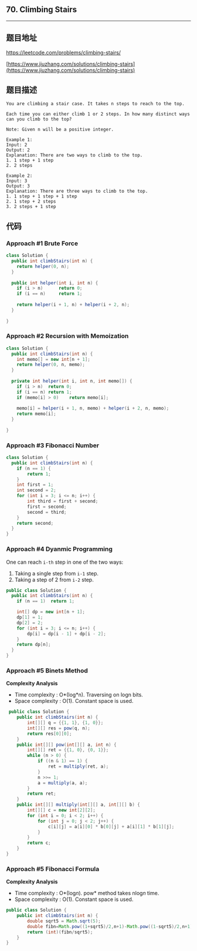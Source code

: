 ## 70. Climbing Stairs

----
## 题目地址

https://leetcode.com/problems/climbing-stairs/

[https://www.jiuzhang.com/solutions/climbing-stairs](https://www.jiuzhang.com/solutions/climbing-stairs)

## 题目描述

```text
You are climbing a stair case. It takes n steps to reach to the top.

Each time you can either climb 1 or 2 steps. In how many distinct ways can you climb to the top?

Note: Given n will be a positive integer.

Example 1:
Input: 2
Output: 2
Explanation: There are two ways to climb to the top.
1. 1 step + 1 step
2. 2 steps

Example 2:
Input: 3
Output: 3
Explanation: There are three ways to climb to the top.
1. 1 step + 1 step + 1 step
2. 1 step + 2 steps
3. 2 steps + 1 step
```

## 代码

### Approach #1 Brute Force 

```java
class Solution {
  public int climbStairs(int n) {
    return helper(0, n);
  }
  
  public int helper(int i, int n) {
    if (i > n)		return 0;
    if (i == n)		return 1;
    
    return helper(i + 1, n) + helper(i + 2, n);
  }
  
}
```

### Approach #2 Recursion with Memoization

```java
class Solution {
  public int climbStairs(int n) {
    int memo[] = new int[n + 1];
    return helper(0, n, memo);
  }
  
  private int helper(int i, int n, int memo[]) {
    if (i > n)	return 0;
    if (i == n)	return 1;
    if (memo[i] > 0)	return memo[i];
    
    memo[i] = helper(i + 1, n, memo) + helper(i + 2, n, memo);
    return memo[i];
  }
  
}
```

### Approach #3 Fibonacci Number

```java
class Solution {
  public int climbStairs(int n) {
    if (n == 1) {
        return 1;
    }
    int first = 1;
    int second = 2;
    for (int i = 3; i <= n; i++) {
        int third = first + second;
        first = second;
        second = third;
    }
    return second;
  }
}
```

### Approach #4 Dyanmic Programming

One can reach `i-th` step in one of the two ways:

1. Taking a single step from `i-1` step.
2. Taking a step of 2 from `i-2` step.

```java
public class Solution {
  public int climbStairs(int n) {
    if (n == 1)  return 1;

    int[] dp = new int[n + 1];
    dp[1] = 1;
    dp[2] = 2;
    for (int i = 3; i <= n; i++) {
        dp[i] = dp[i - 1] + dp[i - 2];
    }
    return dp[n];
  }
}
```

### Approach #5 Binets Method

**Complexity Analysis**

- Time complexity : O*(log*n). Traversing on logn bits.
- Space complexity : O(1). Constant space is used.

```java
 public class Solution {
    public int climbStairs(int n) {
        int[][] q = {{1, 1}, {1, 0}};
        int[][] res = pow(q, n);
        return res[0][0];
    }
    public int[][] pow(int[][] a, int n) {
        int[][] ret = {{1, 0}, {0, 1}};
        while (n > 0) {
            if ((n & 1) == 1) {
                ret = multiply(ret, a);
            }
            n >>= 1;
            a = multiply(a, a);
        }
        return ret;
    }
    public int[][] multiply(int[][] a, int[][] b) {
        int[][] c = new int[2][2];
        for (int i = 0; i < 2; i++) {
            for (int j = 0; j < 2; j++) {
                c[i][j] = a[i][0] * b[0][j] + a[i][1] * b[1][j];
            }
        }
        return c;
    }
}
```

### Approach #5 Fibonacci Formula

**Complexity Analysis**

- Time complexity : O*(log*n*). pow* method takes nlog*n* time.
- Space complexity : O(1). Constant space is used.

```java
public class Solution {
    public int climbStairs(int n) {
        double sqrt5 = Math.sqrt(5);
        double fibn=Math.pow((1+sqrt5)/2,n+1)-Math.pow((1-sqrt5)/2,n+1);
        return (int)(fibn/sqrt5);
    }
}
```

